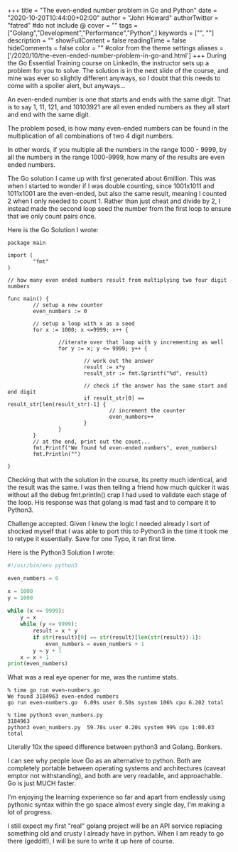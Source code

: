 +++
title = "The even-ended number problem in Go and Python"
date = "2020-10-20T10:44:00+02:00"
author = "John Howard"
authorTwitter = "fatred" #do not include @
cover = ""
tags = ["Golang","Development","Performance","Python",]
keywords = ["", ""]
description = ""
showFullContent = false
readingTime = false
hideComments = false
color = "" #color from the theme settings
aliases = ['/2020/10/the-even-ended-number-problem-in-go-and.html']
+++
During the Go Essential Training course on LinkedIn, the instructor sets up a problem for you to solve. The solution is in the next slide of the course, and mine was ever so slightly different anyways, so I doubt that this needs to come with a spoiler alert, but anyways...

An even-ended number is one that starts and ends with the same digit. That is to say 1, 11, 121, and 10103921 are all even ended numbers as they all start and end with the same digit.

The problem posed, is how many even-ended numbers can be found in the multiplication of all combinations of two 4 digit numbers.

In other words, if you multiple all the numbers in the range 1000 - 9999, by all the numbers in the range 1000-9999, how many of the results are even ended numbers.

The Go solution I came up with first generated about 6million. This was when I started to wonder if I was double counting, since 1001x1011 and 1011x1001 are the even-ended, but also the same result, meaning I counted 2 when I only needed to count 1. Rather than just cheat and divide by 2, I instead made the second loop seed the number from the first loop to ensure that we only count pairs once.

Here is the Go Solution I wrote:

```golang
package main

import (
        "fmt"
)

// how many even ended numbers result from multiplying two four digit numbers

func main() {
        // setup a new counter
        even_numbers := 0

        // setup a loop with x as a seed
        for x := 1000; x <=9999; x++ {

                //iterate over that loop with y incrementing as well
                for y := x; y <= 9999; y++ {

                        // work out the answer
                        result := x*y
                        result_str := fmt.Sprintf("%d", result)

                        // check if the answer has the same start and end digit
                        if result_str[0] == result_str[len(result_str)-1] {
                                // increment the counter
                                even_numbers++
                        }
                }
        }
        // at the end, print out the count...
        fmt.Printf("We found %d even-ended numbers", even_numbers)
        fmt.Println("")

}
```

Checking that with the solution in the course, its pretty much identical, and the result was the same. I was then telling a friend how much quicker it was without all the debug fmt.println() crap I had used to validate each stage of the loop. His response was that golang is mad fast and to compare it to Python3.

Challenge accepted. Given I knew the logic I needed already I sort of shocked myself that I was able to port this to Python3 in the time it took me to retype it essentially. Save for one Typo, it ran first time.

Here is the Python3 Solution I wrote:

```python
#!/usr/bin/env python3

even_numbers = 0

x = 1000
y = 1000
 
while (x <= 9999):
    y = x
    while (y <= 9999):
        result = x * y
        if str(result)[0] == str(result)[len(str(result))-1]:
            even_numbers = even_numbers + 1
        y = y + 1
    x = x + 1
print(even_numbers)
```

What was a real eye opener for me, was the runtime stats.

```shell
% time go run even-numbers.go
We found 3184963 even-ended numbers
go run even-numbers.go  6.09s user 0.50s system 106% cpu 6.202 total

% time python3 even_numbers.py
3184963
python3 even_numbers.py  59.78s user 0.20s system 99% cpu 1:00.03 total
```

Literally 10x the speed difference between python3 and Golang. Bonkers.

I can see why people love Go as an alternative to python. Both are completely portable between operating systems and architectures (caveat emptor not withstanding), and both are very readable, and approachable. Go is just MUCH faster.

I'm enjoying the learning experience so far and apart from endlessly using pythonic syntax within the go space almost every single day, I'm making a lot of progress.

I still expect my first "real" golang project will be an API service replacing something old and crusty I already have in python. When I am ready to go there (geddit!), I will be sure to write it up here of course.
